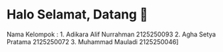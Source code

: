# <summary><strong>Halo Selamat, Datang :wave:</strong></summary>

<summary> Nama Kelompok : 
1. Adikara Alif Nurrahman 2125250093
2. Agha Setya Pratama 2125250072
3. Muhammad Mauladi 2125250046] </summary>



